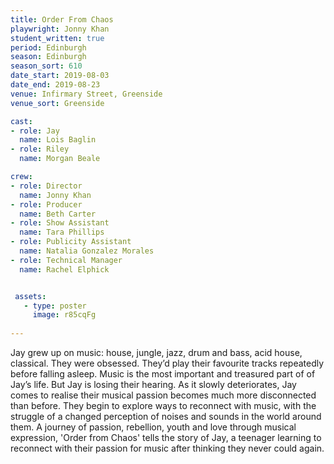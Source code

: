 ```yaml
---
title: Order From Chaos
playwright: Jonny Khan 
student_written: true
period: Edinburgh
season: Edinburgh
season_sort: 610
date_start: 2019-08-03
date_end: 2019-08-23
venue: Infirmary Street, Greenside
venue_sort: Greenside 

cast:
- role: Jay
  name: Lois Baglin
- role: Riley
  name: Morgan Beale

crew:
- role: Director
  name: Jonny Khan
- role: Producer
  name: Beth Carter
- role: Show Assistant
  name: Tara Phillips
- role: Publicity Assistant
  name: Natalia Gonzalez Morales
- role: Technical Manager
  name: Rachel Elphick


 assets:
   - type: poster
     image: r85cqFg
    
---
```


Jay grew up on music: house, jungle, jazz, drum and bass, acid house, classical. They were obsessed. They’d play their favourite tracks repeatedly before falling asleep. Music is the most important and treasured part of of Jay’s life. But Jay is losing their hearing. As it slowly deteriorates, Jay comes to realise their musical passion becomes much more disconnected than before. They begin to explore ways to reconnect with music, with the struggle of a changed perception of noises and sounds in the world around them. A journey of passion, rebellion, youth and love through musical expression, 'Order from Chaos' tells the story of Jay, a teenager learning to reconnect with their passion for music after thinking they never could again.
